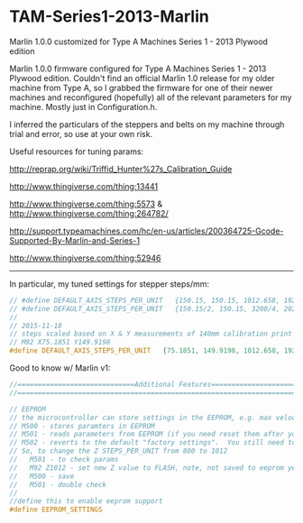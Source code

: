 # TAM-Series1-2013-Marlin
Marlin 1.0.0 customized for Type A Machines Series 1 - 2013 Plywood edition

Marlin 1.0.0 firmware configured for Type A Machines Series 1 - 2013 Plywood edition. Couldn't find an official Marlin 1.0 release for my older machine from Type A, so I grabbed the firmware for one of their newer machines and reconfigured (hopefully) all of the relevant parameters for my machine. Mostly just in Configuration.h.

I inferred the particulars of the steppers and belts on my machine through trial and error, so use at your own risk.

Useful resources for tuning params:

http://reprap.org/wiki/Triffid_Hunter%27s_Calibration_Guide

http://www.thingiverse.com/thing:13441

http://www.thingiverse.com/thing:5573 & http://www.thingiverse.com/thing:264782/

http://support.typeamachines.com/hc/en-us/articles/200364725-Gcode-Supported-By-Marlin-and-Series-1

http://www.thingiverse.com/thing:52946

---


In particular, my tuned settings for stepper steps/mm:
```c
// #define DEFAULT_AXIS_STEPS_PER_UNIT   {150.15, 150.15, 1012.658, 192.91} //Series 1.3 Direct Drive extruder 400 step motor and Mk7 gear. 1/16th on Y, and E. 1/8th on X and Z.
// #define DEFAULT_AXIS_STEPS_PER_UNIT   {150.15/2, 150.15, 3200/4, 202} //Series 1. Production Rev A (B??). 400 step NEMA17's and V1 drive gear.
//
// 2015-11-18
// steps scaled based on X & Y measurements of 140mm calibration print http://www.thingiverse.com/thing:13441
// M92 X75.1851 Y149.9198
#define DEFAULT_AXIS_STEPS_PER_UNIT   {75.1851, 149.9198, 1012.658, 192.91}
```

Good to know w/ Marlin v1:
```c
//=============================Additional Features===========================
//===========================================================================

// EEPROM
// the microcontroller can store settings in the EEPROM, e.g. max velocity...
// M500 - stores paramters in EEPROM
// M501 - reads parameters from EEPROM (if you need reset them after you changed them temporarily).
// M502 - reverts to the default "factory settings".  You still need to store them in EEPROM afterwards if you want to.
// So, to change the Z STEPS_PER_UNIT from 800 to 1012
//   M501 - to check params
//   M92 Z1012 - set new Z value to FLASH, note, not saved to eeprom yet
//   M500 - save
//   M501 - double check
//
//define this to enable eeprom support
#define EEPROM_SETTINGS
```
